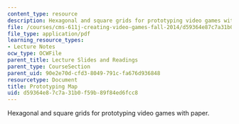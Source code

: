 ```yaml
---
content_type: resource
description: Hexagonal and square grids for prototyping video games with paper.
file: /courses/cms-611j-creating-video-games-fall-2014/d59364e87c7a31b0f59b89f84ed6fcc8_MITCMS_611JF14_PrototMap.pdf
file_type: application/pdf
learning_resource_types:
- Lecture Notes
ocw_type: OCWFile
parent_title: Lecture Slides and Readings
parent_type: CourseSection
parent_uid: 90e2e70d-cfd3-8049-791c-fa676d936848
resourcetype: Document
title: Prototyping Map
uid: d59364e8-7c7a-31b0-f59b-89f84ed6fcc8
---
```

Hexagonal and square grids for prototyping video games with paper.


